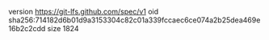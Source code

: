 version https://git-lfs.github.com/spec/v1
oid sha256:714182d6b01d9a3153304c82c01a339fccaec6ce074a2b25dea469e16b2c2cdd
size 1824

